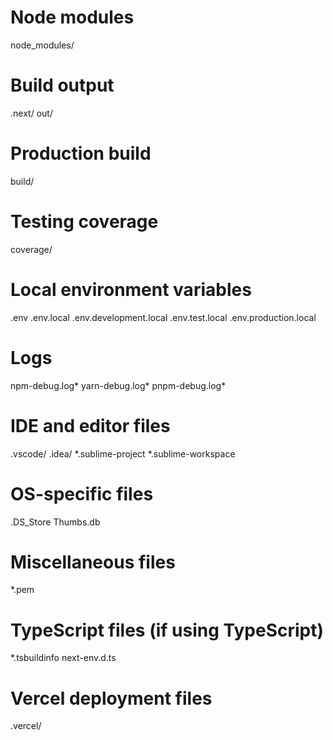# Node modules
node_modules/

# Build output
.next/
out/

# Production build
build/

# Testing coverage
coverage/

# Local environment variables
.env
.env.local
.env.development.local
.env.test.local
.env.production.local

# Logs
npm-debug.log*
yarn-debug.log*
pnpm-debug.log*

# IDE and editor files
.vscode/
.idea/
*.sublime-project
*.sublime-workspace

# OS-specific files
.DS_Store
Thumbs.db

# Miscellaneous files
*.pem

# TypeScript files (if using TypeScript)
*.tsbuildinfo
next-env.d.ts

# Vercel deployment files
.vercel/
